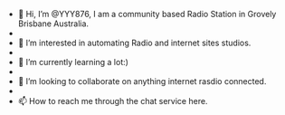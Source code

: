 - 👋 Hi, I’m @YYY876, I am a community based Radio Station in Grovely Brisbane Australia.
- 
- 👀 I’m interested in automating Radio and internet sites studios.
- 
- 🌱 I’m currently learning a lot:)
- 
- 💞️ I’m looking to collaborate on anything internet rasdio connected.
- 
- 📫 How to reach me through the chat service here.
<!---
YYY876/YYY876 is a ✨ special ✨ repository because its `README.md` (this file) appears on your GitHub profile.
You can click the Preview link to take a look at your changes.
--->
